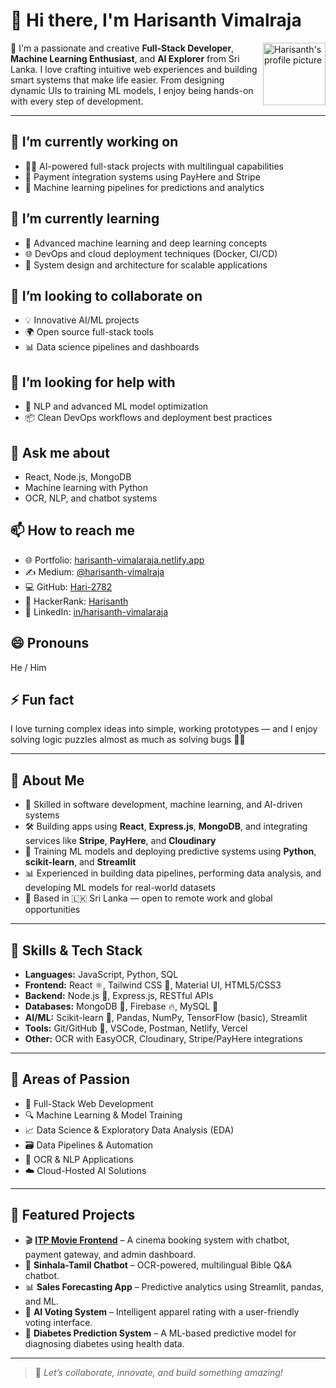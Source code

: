 # 👋 Hi there, I'm Harisanth Vimalraja

<img src="https://avatars.githubusercontent.com/u/148968103?v=4" width="100" alt="Harisanth's profile picture" align="right" />

🚀 I'm a passionate and creative **Full-Stack Developer**, **Machine Learning Enthusiast**, and **AI Explorer** from Sri Lanka. I love crafting intuitive web experiences and building smart systems that make life easier. From designing dynamic UIs to training ML models, I enjoy being hands-on with every step of development.

---

## 🔭 I’m currently working on
- 🧑‍💻 AI-powered full-stack projects with multilingual capabilities  
- 🛒 Payment integration systems using PayHere and Stripe  
- 🧠 Machine learning pipelines for predictions and analytics  

## 🌱 I’m currently learning
- 🧮 Advanced machine learning and deep learning concepts  
- 🌐 DevOps and cloud deployment techniques (Docker, CI/CD)  
- 🧩 System design and architecture for scalable applications  

## 👯 I’m looking to collaborate on
- 💡 Innovative AI/ML projects  
- 🌍 Open source full-stack tools  
- 📊 Data science pipelines and dashboards  

## 🤔 I’m looking for help with
- 🧠 NLP and advanced ML model optimization  
- 📦 Clean DevOps workflows and deployment best practices  

## 💬 Ask me about
- React, Node.js, MongoDB  
- Machine learning with Python  
- OCR, NLP, and chatbot systems  

## 📫 How to reach me
- 🌐 Portfolio: [harisanth-vimalaraja.netlify.app](https://harisanth-vimalaraja.netlify.app/)  
- ✍️ Medium: [@harisanth-vimalraja](https://medium.com/@harisanth-vimalraja)  
- 💻 GitHub: [Hari-2782](https://github.com/Hari-2782)  
- 🧪 HackerRank: [Harisanth](https://www.hackerrank.com/profile/Harisanth)  
- 💼 LinkedIn: [in/harisanth-vimalaraja](https://www.linkedin.com/in/harisanth-vimalaraja/)  

## 😄 Pronouns
He / Him

## ⚡ Fun fact
I love turning complex ideas into simple, working prototypes — and I enjoy solving logic puzzles almost as much as solving bugs 🧩🐞

---

## 💼 About Me

- 🧠 Skilled in software development, machine learning, and AI-driven systems  
- 🛠️ Building apps using **React**, **Express.js**, **MongoDB**, and integrating services like **Stripe**, **PayHere**, and **Cloudinary**  
- 🤖 Training ML models and deploying predictive systems using **Python**, **scikit-learn**, and **Streamlit**  
- 📊 Experienced in building data pipelines, performing data analysis, and developing ML models for real-world datasets  
- 📍 Based in 🇱🇰 Sri Lanka — open to remote work and global opportunities  

---

## 🧰 Skills & Tech Stack

- **Languages:** JavaScript, Python, SQL  
- **Frontend:** React ⚛️, Tailwind CSS 🎨, Material UI, HTML5/CSS3  
- **Backend:** Node.js 🔧, Express.js, RESTful APIs  
- **Databases:** MongoDB 🍃, Firebase 🔥, MySQL 🐬  
- **AI/ML:** Scikit-learn 🤖, Pandas, NumPy, TensorFlow (basic), Streamlit  
- **Tools:** Git/GitHub 🐙, VSCode, Postman, Netlify, Vercel  
- **Other:** OCR with EasyOCR, Cloudinary, Stripe/PayHere integrations  

---

## 🧠 Areas of Passion

- 🧩 Full-Stack Web Development  
- 🔍 Machine Learning & Model Training  
- 📈 Data Science & Exploratory Data Analysis (EDA)  
- 🗃️ Data Pipelines & Automation  
- 📝 OCR & NLP Applications  
- ☁️ Cloud-Hosted AI Solutions  

---

## 🌟 Featured Projects

- 🎬 **[ITP Movie Frontend](https://itp-movie-frontend.vercel.app)** – A cinema booking system with chatbot, payment gateway, and admin dashboard.  
- 🤖 **Sinhala-Tamil Chatbot** – OCR-powered, multilingual Bible Q&A chatbot.  
- 📊 **Sales Forecasting App** – Predictive analytics using Streamlit, pandas, and ML.  
- 👕 **AI Voting System** – Intelligent apparel rating with a user-friendly voting interface.  
- 💉 **Diabetes Prediction System** – A ML-based predictive model for diagnosing diabetes using health data.  

---

> 📩 _Let’s collaborate, innovate, and build something amazing!_
